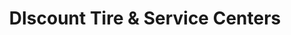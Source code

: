 ---
title: "DIscount Tire & Service Centers"
url: /downey/discount-tire-und-service-centers/
shop: Reifen
---